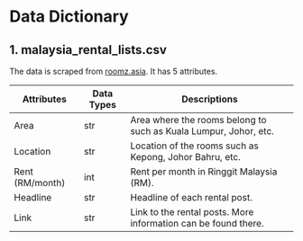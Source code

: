 # Data Dictionary

## 1. malaysia_rental_lists.csv
The data is scraped from [roomz.asia](https://my.roomz.asia/). It has 5 attributes.

| Attributes                | Data Types      | Descriptions                                                            |
| ------------------------- | --------------- | ----------------------------------------------------------------------- | 
| Area                      | str             | Area where the rooms belong to such as Kuala Lumpur, Johor, etc.        |
| Location                  | str             | Location of the rooms such as Kepong, Johor Bahru, etc.                 |
| Rent (RM/month)           | int             | Rent per month in Ringgit Malaysia (RM).                                |
| Headline                  | str             | Headline of each rental post.                                           |
| Link                      | str             | Link to the rental posts. More information can be found there.          |
